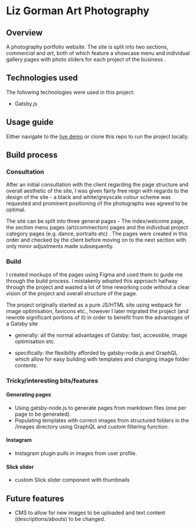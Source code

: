 # Liz Gorman Art Photography

## Overview

A photography portfolio website. The site is split into two sections, _commercial_ and _art_, both of which feature a showcase menu and individual gallery pages with photo sliders for each project of the business .

## Technologies used

The following technologies were used in this project:

- Gatsby.js

## Usage guide

Either navigate to the [live demo](https://www.lizgormanphotography.co.uk/) or clone this repo to run the project locally.

## Build process

### Consultation

After an initial consultation with the client regarding the page structure and overall aesthetic of the site, I was given fairly free reign with regards to the design of the site - a black and white/greyscale colour scheme was requested and prominent positioning of the photographs was agreed to be optimal.

The site can be split into three general pages - The index/welcome page, the section menu pages (art/commection) pages and the individual project category pages (e.g. dance, portraits etc) . The pages were created in this order and checked by the client before moving on to the next section with only minor adjustments made subsequently.

### Build

I created mockups of the pages using Figma and used them to guide me through the build process. I mistakenly adopted this approach halfway through the project and wasted a lot of time reworking code without a clear vision of the project and overall structure of the page.

The project originally started as a pure JS/HTML site using webpack for image optimisation, favicons etc., however I later migrated the project (and rewrote significant portions of it) in order to benefit from the advantages of a Gatsby site

- generally: all the normal advantages of Gatsby: fast, accessible, image optimisation etc.

- specifically: the flexibility afforded by gatsby-node.js and GraphQL which allow for easy building with templates and changing image folder contents.

### Tricky/interesting bits/features

#### Generating pages

- Using gatsby-node.js to generate pages from markdown files (one per page to be generated).
- Populating templates with correct images from structured folders in the /images directory using GraphQL and custom filtering function.

#### Instagram

- Instagram plugin pulls in images from user profile.

#### Slick slider

- custom Slick slider component with thumbnails

## Future features

- CMS to allow for new images to be uploaded and text content (descriptions/abouts) to be changed.
